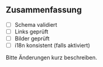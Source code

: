 ## Zusammenfassung

- [ ] Schema validiert
- [ ] Links geprüft
- [ ] Bilder geprüft
- [ ] i18n konsistent (falls aktiviert)

Bitte Änderungen kurz beschreiben.
